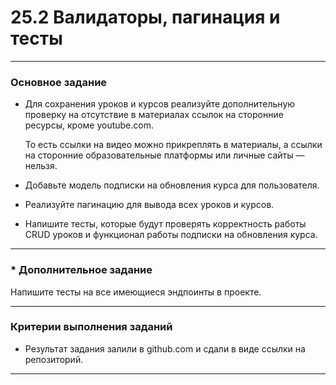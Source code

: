 # 25.2 Валидаторы, пагинация и тесты

_____

### Основное задание

* Для сохранения уроков и курсов реализуйте дополнительную проверку на отсутствие в материалах ссылок на сторонние ресурсы, кроме youtube.com.

  То есть ссылки на видео можно прикреплять в материалы, а ссылки на сторонние образовательные платформы или личные сайты — нельзя.

* Добавьте модель подписки на обновления курса для пользователя.

* Реализуйте пагинацию для вывода всех уроков и курсов.
* Напишите тесты, которые будут проверять корректность работы CRUD уроков и функционал работы подписки на обновления курса.

_____

###    * Дополнительное задание

Напишите тесты на все имеющиеся эндпоинты в проекте.

______

### Критерии выполнения заданий

* Результат задания залили в github.com и сдали в виде ссылки на репозиторий.

______
